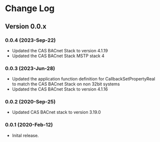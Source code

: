 # Change Log

## Version 0.0.x

### 0.0.4 (2023-Sep-22)

- Updated the CAS BACnet Stack to version 4.1.19
- Updated the CAS BACnet Stack MSTP stack 4

### 0.0.3 (2023-Jun-28)

- Updated the application function definition for CallbackSetPropertyReal to match the CAS BACnet Stack on non 32bit systems
- Updated the CAS BACnet Stack to version 4.1.16

### 0.0.2 (2020-Sep-25)

- Updated CAS BACnet stack to version 3.19.0

### 0.0.1 (2020-Feb-12)

- Inital release.
